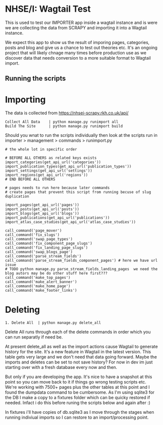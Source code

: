 # NHSE/I: Wagtail Test

This is used to test our IMPORTER app inside a wagtail instance and is were we are collecting the data from SCRAPY and importing it into a Wagtail instance.

We expect this app to show us the result of imporing pages, categories, posts and blog  and give us a chance to test out theories etc. It's an ongoing project that will likely chnage many times before production use as we discover data that needs conversion to a more suitable format to Wagtail import.

## Running the scripts

# Importing

The data is collected from https://nhsei-scrapy.rkh.co.uk/api/ 

```
Collect All Data    | python manage.py runimport all
Build The Site      | python manage.py runimport build
```
Should you wnat to run the scripts individually then look at the scripts run in importer > management > commands > runimport.py

```
# the whole lot in specific order

# BEFORE ALL OTHERS as related keys exists
import_categories(get_api_url('categories'))
import_publication_types(get_api_url('publication_types'))
import_settings(get_api_url('settings'))
import_regions(get_api_url('regions'))
# END BEFORE ALL OTHERS

# pages needs to run here because later commands
# create pages that prevent this script from running becuse of slug duplication

import_pages(get_api_url('pages'))
import_posts(get_api_url('posts'))
import_blogs(get_api_url('blogs'))
import_publications(get_api_url('publications'))
import_atlas_case_studies(get_api_url('atlas_case_studies'))
```

```
call_command('page_mover')
call_command('fix_slugs')
call_command('swap_page_types')
call_command('fix_component_page_slugs')
call_command('fix_landing_page_slugs')
call_command('swap_blogs_page')
call_command('parse_stream_fields')
call_command('parse_stream_fields_component_pages') # here we have url issue
# TODO python manage.py parse_stream_fields_landing_pages  we need the blog autors may be do other stuff here first???
call_command('make_top_pages')
call_command('make_alert_banner')
call_command('make_home_page')
call_command('make_footer_links')
```
# Deleting

```
1. Delete All  | python manage.py delete_all
```

Delete All runs through each of the delete commands in order which you can run separatly if need be.

At present delete_all as well as the import actions cause Wagtail to generate history for the site. It's a new feature in Wagtail in the latest version. This table gets very large and we don't need that data going forward. Maybe the imports and deletes can be set to not save history? For now in dev im just starting over with a fresh database every now and then.

But only if you are developing the app. It's nice to have a snapshot at this point so you can move back to it if things go wrong testing scripts etc. We're working with 7500+ pages plus the other tables at this point and I found the dumpdata command to be cumbersome. As I'm using sqlite3 for the DB I make a copy to a fixtures folder which can be quicky restored if needed. Infact i do this before runing the scripts below and again after :)

In fixtures i'll have copies of db.sqlite3 as I move through the stages when running indiviual imports so I can restore to an import/processing point.